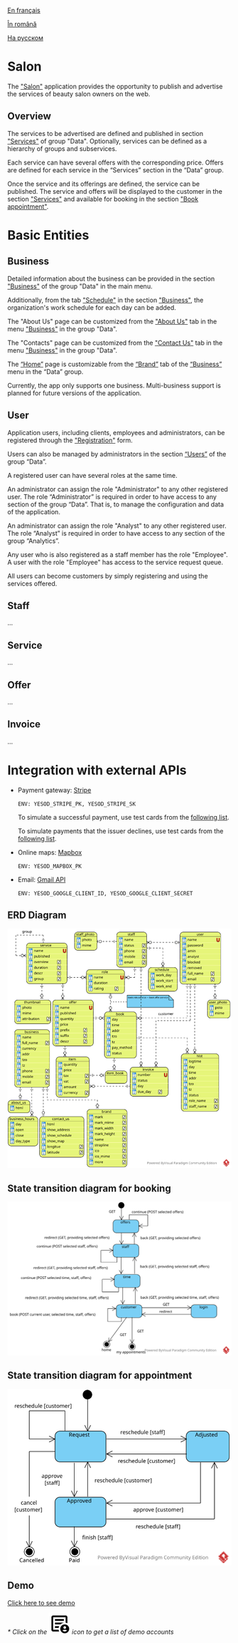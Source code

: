 
[En français](https://github.com/ciukstar/salon/blob/master/README.fr.md)  

[În română](https://github.com/ciukstar/salon/blob/master/README.ro.md)  

[На русском](https://github.com/ciukstar/salon/blob/master/README.ru.md)

# Salon

The ["Salon"](https://salon-w3cpovaqka-de.a.run.app) application provides the opportunity to publish and advertise the services of beauty salon owners on the web.

## Overview

The services to be advertised are defined and published in section ["Services"](https://salon-w3cpovaqka-de.a.run.app/admin/services) of group "Data". Optionally, services can be defined as a hierarchy of groups and subservices.

Each service can have several offers with the corresponding price. Offers are defined for each service in the “Services” section in the “Data” group.

Once the service and its offerings are defined, the service can be published. The service and offers will be displayed to the customer in the section ["Services"](https://salon-w3cpovaqka-de.a.run.app/services) and available for booking in the section ["Book appointment"](https://salon-w3cpovaqka-de.a.run.app/book).

# Basic Entities

## Business

Detailed information about the business can be provided in the section ["Business"](https://salon-w3cpovaqka-de.a.run.app/admin/business) of the group "Data" in the main menu.

Additionally, from the tab ["Schedule"](https://salon-w3cpovaqka-de.a.run.app/admin/business/1/hours) in the section ["Business"](https://salon-w3cpovaqka-de.a.run.app/admin/business), the organization's work schedule for each day can be added.

The "About Us" page can be customized from the ["About Us"](https://salon-w3cpovaqka-de.a.run.app/admin/about/business/1) tab in the menu ["Business"](https://salon-w3cpovaqka-de.a.run.app/admin/business) in the group "Data".

The "Contacts" page can be customized from the ["Contact Us"](https://salon-w3cpovaqka-de.a.run.app/admin/contact/business/1) tab in the menu ["Business"](https://salon-w3cpovaqka-de.a.run.app/admin/business) in the group "Data".

The [“Home”](https://salon-w3cpovaqka-de.a.run.app) page is customizable from the [“Brand”](https://salon-w3cpovaqka-de.a.run.app/admin/business/1/brand) tab of the [“Business”](https://salon-w3cpovaqka-de.a.run.app/admin/business) menu in the “Data” group.

Currently, the app only supports one business. Multi-business support is planned for future versions of the application.

## User

Application users, including clients, employees and administrators, can be registered through the ["Registration"](https://salon-w3cpovaqka-de.a.run.app/account) form.

Users can also be managed by administrators in the section [“Users”](https://salon-w3cpovaqka-de.a.run.app/admin/users) of the group “Data”.

A registered user can have several roles at the same time.

An administrator can assign the role "Administrator" to any other registered user. The role “Administrator” is required in order to have access to any section of the group “Data”. That is, to manage the configuration and data of the application.

An administrator can assign the role "Analyst" to any other registered user. The role “Analyst” is required in order to have access to any section of the group “Analytics”.

Any user who is also registered as a staff member has the role "Employee". A user with the role "Employee" has access to the service request queue.

All users can become customers by simply registering and using the services offered.

## Staff
...

## Service
...

## Offer
...

## Invoice
...

# Integration with external APIs

* Payment gateway: [Stripe](https://stripe.com/)
  ```
  ENV: YESOD_STRIPE_PK, YESOD_STRIPE_SK
  ```
  To simulate a successful payment, use test cards from the [following list](https://stripe.com/docs/testing?testing-method=card-numbers#cards).

  To simulate payments that the issuer declines, use test cards from the [following list](https://stripe.com/docs/testing?testing-method=card-numbers#declined-payments).

* Online maps: [Mapbox](https://www.mapbox.com/)
  ```
  ENV: YESOD_MAPBOX_PK
  ```
  
* Email: [Gmail API](https://developers.google.com/gmail/api/guides)
  ```
  ENV: YESOD_GOOGLE_CLIENT_ID, YESOD_GOOGLE_CLIENT_SECRET
  ```

## ERD Diagram

![Entity Relationship Diagram](static/img/Salon-ERD.svg)

## State transition diagram for booking

![State transition diagram for booking](static/img/Booking-State-Diagram.svg)

## State transition diagram for appointment

![State transition diagram for appointment](static/img/Appointment-State-Transition.svg)

## Demo

[Click here to see demo](https://salon-w3cpovaqka-de.a.run.app)

_* Click on the [![Demography icon](static/img/demography_FILL0_wght400_GRAD0_opsz24.svg)](https://salon-w3cpovaqka-de.a.run.app/auth/login) icon to get a list of demo accounts_
